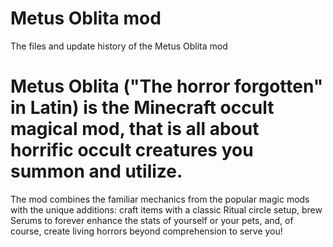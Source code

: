# Metus Oblita mod
The files and update history of the Metus Oblita mod
# Metus Oblita ("The horror forgotten" in Latin) is the Minecraft occult magical mod, that is all about horrific occult creatures you summon and utilize. 
The mod combines the familiar mechanics from the popular magic mods with the unique additions: craft items with a classic Ritual circle setup, brew Serums to forever enhance the stats of yourself or your pets, and, of course, create living horrors beyond comprehension to serve you!  
